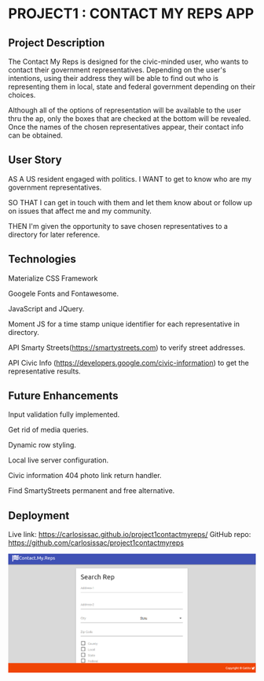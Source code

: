 # PROJECT1 : CONTACT MY REPS APP 
## Project Description
The Contact My Reps is designed for the civic-minded user, who wants to contact their government representatives.  Depending on the user's intentions, using their address they will be able to find out who is representing them in local, state and federal government depending on their choices.  

Although all of the options of representation will be available to the user thru the ap, only the boxes that are checked at the bottom will be revealed.  Once the names of the chosen representatives appear, their contact info can be obtained.

## User Story
AS A US resident engaged with politics.
I WANT to get to know who are my government representatives.

SO THAT I can get in touch with them and let them know about or follow up on issues that affect me and my community.

THEN I'm given the opportunity to save chosen representatives to a directory for later reference.

## Technologies
Materialize CSS Framework

Googele Fonts and Fontawesome.

JavaScript and JQuery.

Moment JS for a time stamp unique identifier for each representative in directory.

API Smarty Streets(https://smartystreets.com) to verify street addresses.

API Civic Info (https://developers.google.com/civic-information) to get the representative results.  

## Future Enhancements
Input validation fully implemented.

Get rid of media queries.

Dynamic row styling.

Local live server configuration.

Civic information 404 photo link return handler.

Find SmartyStreets permanent and free alternative.


## Deployment
Live link: https://carlosissac.github.io/project1contactmyreps/
GitHub repo: https://github.com/carlosissac/project1contactmyreps

![image](./assets/OpenPage.png)















